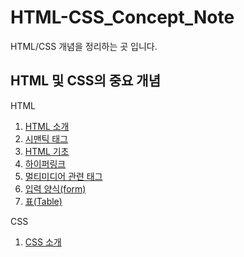 # HTML-CSS_Concept_Note

HTML/CSS 개념을 정리하는 곳 입니다.

## HTML 및 CSS의 중요 개념

HTML

1. [HTML 소개](https://github.com/tinskyblue/HTML-CSS_Concept_Note/blob/master/concept_Note/HTML_introduce.md/)
2. [시맨틱 태그](https://github.com/tinskyblue/HTML-CSS_Concept_Note/blob/master/concept_Note/HTML_semantic_tag.md/)
3. [HTML 기초](https://github.com/tinskyblue/HTML-CSS_Concept_Note/blob/master/concept_Note/HTML_basics.md)
5. [하이퍼링크](https://github.com/tinskyblue/HTML-CSS_Concept_Note/blob/master/concept_Note/HTML_hyperlink.md/)
6. [멀티미디어 관련 태그](https://github.com/tinskyblue/HTML-CSS_Concept_Note/blob/master/concept_Note/HTML_multimedia_tag.md/)
7. [입력 양식(form)](https://github.com/tinskyblue/HTML-CSS_Concept_Note/blob/master/concept_Note/HTML_form.md/)
8. [표(Table)](https://github.com/tinskyblue/HTML-CSS_Concept_Note/blob/master/concept_Note/HTML_table.md/)

CSS

1. [CSS 소개](https://github.com/tinskyblue/HTML-CSS_Concept_Note/blob/master/concept_Note/CSS_introduce.md/)
